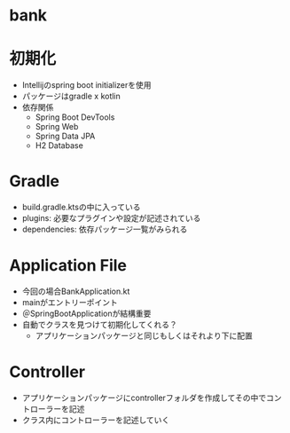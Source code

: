 # bank

# 初期化
- Intellijのspring boot initializerを使用
- パッケージはgradle x kotlin
- 依存関係
  - Spring Boot DevTools
  - Spring Web
  - Spring Data JPA
  - H2 Database

# Gradle
- build.gradle.ktsの中に入っている
- plugins: 必要なプラグインや設定が記述されている
- dependencies: 依存パッケージ一覧がみられる

# Application File
- 今回の場合BankApplication.kt
- mainがエントリーポイント
- ＠SpringBootApplicationが結構重要
- 自動でクラスを見つけて初期化してくれる？
  - アプリケーションパッケージと同じもしくはそれより下に配置

# Controller
- アプリケーションパッケージにcontrollerフォルダを作成してその中でコントローラーを記述
- クラス内にコントローラーを記述していく
